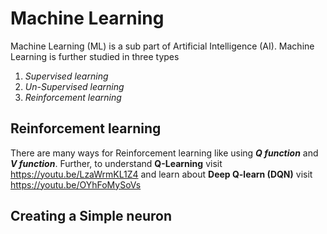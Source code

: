 # **Machine Learning** #

 Machine Learning (ML) is a sub part of Artificial Intelligence (AI). Machine Learning is further studied in three types

1.  _Supervised learning_
2.  _Un-Supervised learning_
3.  _Reinforcement learning_

## **Reinforcement learning** ##

  There are many ways for Reinforcement learning like using **_Q function_**  and **_V function_**. Further, to understand **Q-Learning** visit https://youtu.be/LzaWrmKL1Z4 and learn about **Deep Q-learn (DQN)** visit https://youtu.be/OYhFoMySoVs

  ## Creating a Simple neuron ##
